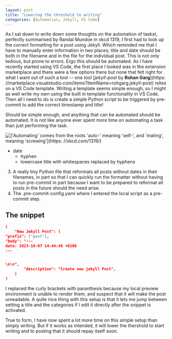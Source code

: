 ```yaml
---
layout: post
title: "Lowering the threshold to writing"
categories: [Automation, Jekyll, VS Code]
---
```




As I sat down to write down some thoughts on the automation of taskst, perfectly summarised by Randal Mundoe in xkcd 1319,
I first had to look up the correct formatting for a post using Jekyll.
Which reminded me that I have to manually enter information in two places;
title and date should be both in the filename and in the file for the individual post.
This is not only tedious, but prone to errors.
Ergo this should be automated.
As I have recently started using VS Code, the first place I looked was in the extension marketplace and there were a few options there but none that felt right for what I want out of such a tool --
one tool [*jekyll-post* by **Rohan Garg**](https: //marketplace.visualstudio.com/items?itemName=rohgarg.jekyll-post)
relies on a VS Code template.
Writing a template seems simple enough, so I might as well write my own using the built in template functionality in VS Code. Then all I need to do is create a simple Python script to be triggered by pre-commit to add the correct timestamp and title!

Should be simple enough, and anything that can be automated should be automated. It is not like anyone ever spent more time on automating a task than just performing the task.

![['Automating' comes from the roots 'auto-' meaning 'self-', and 'mating', meaning 'screwing'](https: //xkcd.com/1319/)](https://imgs.xkcd.com/comics/automation.png)
- date
  - hyphen
  - lowercase title with whitespaces replaced by hyphens
3. A really tiny Python file that reformats all posts without dates in their filenames, in part so that I can quickly run the formatter without having to run pre-commit in part because I want to be prepared to reformat all posts in the future should the need arise.
4. The .pre-commit-config.yaml where I entered the local script as a pre-commit step.

## The snippet
```json
(
	"New Jekyll Post": (
"prefix": ["post"],
"body": "---
date: 2023-10-07 14:44:48 +0200
---


\n\n",
		"description": "Create new jekyll Post",
	)
)
```


I replaced the curly brackets with paranthesis because my local preview environment is unable to render them, and suspect that it will make the post unreadable. A quite nice thing with this setup is that it lets me jump between setting a title and the categories if I edit it directly after the snippet is activated.

True to form, I have now spent a lot more time on this simple setup than simply writing. But if it works as intended, it will lower the thershold to start writing and to posting that it should repay itself soon.
